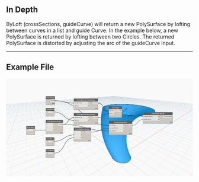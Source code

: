 ## In Depth
ByLoft (crossSections, guideCurve) will return a new PolySurface by lofting between curves in a list and guide Curve. In the example below, a new PolySurface is returned by lofting between two Circles. The returned PolySurface is distorted by adjusting the arc of the guideCurve input.
___
## Example File

![ByLoft (crossSections, guideCurve)](./Autodesk.DesignScript.Geometry.PolySurface.ByLoft(crossSections,%20guideCurve)_img.jpg)

